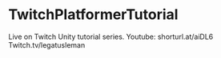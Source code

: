 # TwitchPlatformerTutorial
Live on Twitch Unity tutorial series.
Youtube: shorturl.at/aiDL6
Twitch.tv/legatusleman
